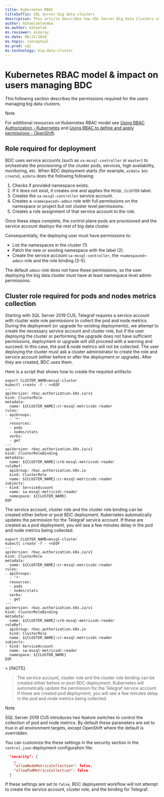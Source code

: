 ```yaml
---
title: Kubernetes RBAC
titleSuffix: SQL Server big data clusters
description: This article describes how SQL Server Big Data Clusters uses RBAC with Kubernetes.
author: mihaelablendea 
ms.author: mihaelab
ms.reviewer: mikeray
ms.date: 06/22/2020
ms.topic: conceptual
ms.prod: sql
ms.technology: big-data-cluster
---
```


# Kubernetes RBAC model & impact on users managing BDC

This following section describes the permissions required for the users managing big data clusters.

> [!NOTE]
> For additional resources on Kubernetes RBAC model see [Using RBAC Authorization - Kubernetes](https://kubernetes.io/docs/reference/access-authn-authz/rbac/) and [Using RBAC to define and apply permissions - OpenShift](https://docs.openshift.com/container-platform/4.4/authentication/using-rbac.html).

## Role required for deployment

BDC uses service accounts (such as `sa-mssql-controller` or `master`) to orchestrate the provisioning of the cluster pods, services, high availability, monitoring, etc. When BDC deployment starts (for example, `azdata bdc create`), `azdata` does the following following:

1. Checks if provided namespace exists.
2. If it does not exist, it creates one and applies the `MSSQL_CLUSTER` label.
3. Creates the `sa-mssql-controller` service account.
4. Creates a `<namespaced>-admin` role with full permissions on the namespace or project but not cluster level permissions.
5. Creates a role assignment of that service account to the role.

Once these steps complete, the control plane pods are provisioned and the service account deploys the rest of big data cluster.  

Consequentially, the deploying user must have permissions to:

- List the namespaces in the cluster (1).
- Patch the new or existing namespace with the label (2).
- Create the service account `sa-mssql-controller`, the `<namespaced>-admin` role and the role binding (3-5).

The default `admin` role does not have these permissions, so the user deploying the big data cluster must have at least namespace level admin permissions.

## Cluster role required for pods and nodes metrics collection

Starting with SQL Server 2019 CU5, Telegraf requires a service account with cluster wide role permissions to collect the pod and node metrics. During the deployment (or upgrade for existing deployments), we attempt to create the necessary service account and cluster role, but if the user deploying the cluster or performing the upgrade does not have sufficient permissions, deployment or upgrade will still proceed with a warning and succeed. In this case, the pod & node metrics will not be collected. The user deploying the cluster must ask a cluster administrator to create the role and service account (either before or after the deployment or upgrade). After they are created, BDC uses them. 

Here is a script that shows how to create the required artifacts:
​
```console
export CLUSTER_NAME=mssql-cluster
kubectl create -f - <<EOF
---
apiVersion: rbac.authorization.k8s.io/v1
kind: ClusterRole
metadata:
  name: ${CLUSTER_NAME}:cr-mssql-metricsdc-reader
rules:
- apiGroups:
  - '*'
  resources:
  - pods
  - nodes/stats
  verbs:
  - get
---
apiVersion: rbac.authorization.k8s.io/v1
kind: ClusterRoleBinding
metadata:
  name: ${CLUSTER_NAME}:crb-mssql-metricsdc-reader
roleRef:
  apiGroup: rbac.authorization.k8s.io
  kind: ClusterRole
  name: ${CLUSTER_NAME}:cr-mssql-metricsdc-reader
subjects:
- kind: ServiceAccount
  name: sa-mssql-metricsdc-reader
  namespace: ${CLUSTER_NAME}
EOF
```

The service account, cluster role and the cluster role binding can be created either before or post BDC deployment. Kubernetes automatically updates the permission for the Telegraf service account. If these are created as a pod deployment, you will see a few minutes delay in the pod and node metrics being collected.

```console
export CLUSTER_NAME=mssql-cluster
kubectl create -f - <<EOF
---
apiVersion: rbac.authorization.k8s.io/v1
kind: ClusterRole
metadata:
  name: ${CLUSTER_NAME}:cr-mssql-metricsdc-reader
rules:
- apiGroups:
  - '*'
  resources:
  - pods
  - nodes/stats
  verbs:
  - get
---
apiVersion: rbac.authorization.k8s.io/v1
kind: ClusterRoleBinding
metadata:
  name: ${CLUSTER_NAME}:crb-mssql-metricsdc-reader
roleRef:
  apiGroup: rbac.authorization.k8s.io
  kind: ClusterRole
  name: ${CLUSTER_NAME}:cr-mssql-metricsdc-reader
subjects:
- kind: ServiceAccount
  name: sa-mssql-metricsdc-reader
  namespace: ${CLUSTER_NAME}
EOF
```

​> [!NOTE]
> The service account, cluster role and the cluster role binding can be created either before or post BDC deployment. Kubernetes will automatically update the permission for the Telegraf service account. If these are created pod deployment, you will see a few minutes delay in the pod and node metrics being collected.

> [!NOTE]
> SQL Server 2019 CU5 introduces two feature switches to control the collection of pod and node metrics. By default these parameters are set to true in all environment targets, except OpenShift where the default is overridden. 

You can customize the these settings in  the security section in the `control.json` deployment configuration file:

```json
  "security": {
    …
    "allowNodeMetricsCollection": false,
    "allowPodMetricsCollection": false
  }
```

If these settings are set to `false`, BDC deployemnt workflow will not attempt to create the service account, cluster role, and the binding for Telegraf.
